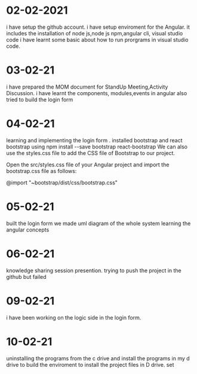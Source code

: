 # 02-02-2021
i have setup the github account.
i have setup enviroment for the Angular.
it includes the installation of node js,node js npm,angular cli, visual studio code
i have learnt some basic about how to  run prorgrams in visual studio code.
# 03-02-21
i have prepared the MOM document for StandUp Meeting,Activity Discussion.
i have learnt the components, modules,events in angular
also tried to build the login form
# 04-02-21
learning and implementing the login form .
installed bootstrap and react bootstrap using
npm install --save bootstrap react-bootstrap
We can also use the styles.css file to add the CSS file of Bootstrap to our project.

Open the src/styles.css file of your Angular project and import the bootstrap.css file as follows:

 @import "~bootstrap/dist/css/bootstrap.css"

# 05-02-21
built the login form
we  made uml diagram of the whole system
learning the angular concepts
# 06-02-21
 knowledge sharing session presention.
 trying to push the project  in the github but failed
 
# 09-02-21
i have been working on the logic side in the login form.
# 10-02-21
uninstalling the programs from the c drive and install the programs in my d drive to build the enviroment to install the project files in D drive.
set 

